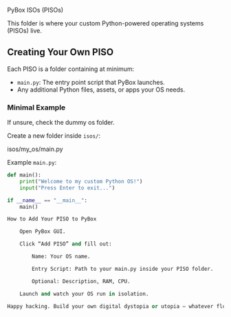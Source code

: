  PyBox ISOs (PISOs)

This folder is where your custom Python-powered operating systems (PISOs) live.

## Creating Your Own PISO

Each PISO is a folder containing at minimum:

- `main.py`: The entry point script that PyBox launches.
- Any additional Python files, assets, or apps your OS needs.

### Minimal Example
If unsure, check the dummy os folder.

Create a new folder inside `isos/`:

isos/my_os/main.py


Example `main.py`:

```python
def main():
    print("Welcome to my custom Python OS!")
    input("Press Enter to exit...")

if __name__ == "__main__":
    main()

How to Add Your PISO to PyBox

    Open PyBox GUI.

    Click “Add PISO” and fill out:

        Name: Your OS name.

        Entry Script: Path to your main.py inside your PISO folder.

        Optional: Description, RAM, CPU.

    Launch and watch your OS run in isolation.

Happy hacking. Build your own digital dystopia or utopia — whatever floats your anarchist boat.

